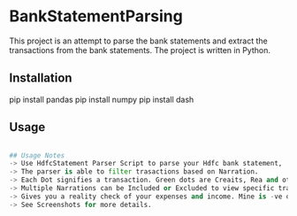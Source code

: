# BankStatementParsing

This project is an attempt to parse the bank statements and extract the transactions from the bank statements. The project is written in Python.

## Installation
pip install pandas
pip install numpy
pip install dash

## Usage
```python file_name.py

## Usage Notes
-> Use HdfcStatement Parser Script to parse your Hdfc bank statement,  modify your .txt or .csv folder directory in code.
-> The parser is able to filter trasactions based on Narration.
-> Each Dot signifies a transaction. Green dots are Creaits, Rea and other are Debits based on amount.
-> Multiple Narrations can be Included or Excluded to view specific transactions. (Toggle Narration Filter)
-> Gives you a reality check of your expenses and income. Mine is -ve overall :P
-> See Screenshots for more details.

